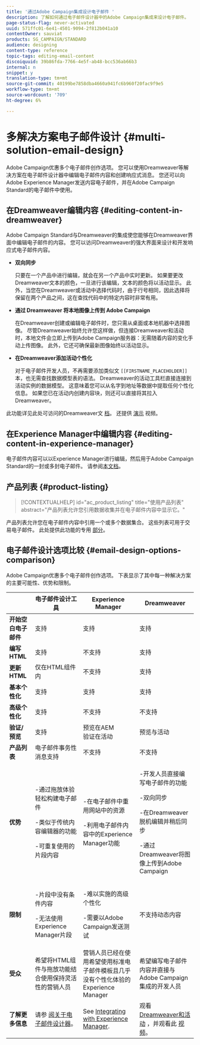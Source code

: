 ```yaml
---
title: '通过Adobe Campaign集成设计电子邮件 '
description: 了解如何通过电子邮件设计器中的Adobe Campaign集成来设计电子邮件。
page-status-flag: never-activated
uuid: 571ffc01-6e41-4501-9094-2f812b041a10
contentOwner: sauviat
products: SG_CAMPAIGN/STANDARD
audience: designing
content-type: reference
topic-tags: editing-email-content
discoiquuid: 39b86fda-7766-4e5f-ab48-bcc536ab66b3
internal: n
snippet: y
translation-type: tm+mt
source-git-commit: 40199be7858dba4660a941fc6b960f20fac9f9e5
workflow-type: tm+mt
source-wordcount: '709'
ht-degree: 6%

---
```



# 多解决方案电子邮件设计 {#multi-solution-email-design}

Adobe Campaign优惠多个电子邮件创作选项。 您可以使用Dreamweaver等解决方案在电子邮件设计器中编辑电子邮件内容和创建响应式消息。 您还可以向Adobe Experience Manager发送内容电子邮件，并在Adobe Campaign Standard的电子邮件中使用。

## 在Dreamweaver编辑内容 {#editing-content-in-dreamweaver}

Adobe Campaign Standard与Dreamweaver的集成使您能够在Dreamweaver界面中编辑电子邮件的内容。 您可以访问Dreamweaver的强大界面来设计和开发响应式电子邮件内容。

* **双向同步**

   只要在一个产品中进行编辑，就会在另一个产品中实时更新。 如果要更改Dreamweaver文本的颜色，一旦进行该编辑，文本的颜色将以活动显示。 此外，当您在Dreamweaver或活动中选择代码时，由于行号相同，因此选择将保留在两个产品之间，这在查找代码中的特定内容时非常有用。

* **通过 Dreamweaver 将本地图像上传到 Adobe Campaign**

   在Dreamweaver创建或编辑电子邮件时，您只需从桌面或本地机器中选择图像。 尽管Dreamweaver始终允许您这样做，但连接Dreamweaver和活动时，本地文件会立即上传到Adobe Campaign服务器：无需随着内容的变化手动上传图像。 此外，它还可确保最新图像始终以活动显示。

* **在Dreamweaver添加活动个性化**

   对于电子邮件开发人员，不再需要添加类似文 `[[FIRSTNAME_PLACEHOLDER]]` 本，也无需查找数据模型表的语法。 Dreamweaver的活动工具栏直接连接到活动实例的数据模型。 这意味着您可以从名字到地址等数据中提取任何个性化信息。 如果您已在活动内创建内容块，则还可以直接将其拉入Dreamweaver。

此功能详见此处可访问的Dreamweaver文 [档](https://helpx.adobe.com/cn/dreamweaver/using/working-with-dreamweaver-and-campaign.html)。 还提供 [演示](https://docs.adobe.com/content/help/zh-Hans/campaign-standard-learn/tutorials/designing-content/email-designer/dreamweaver-integration.translate.html) 视频。

## 在Experience Manager中编辑内容 {#editing-content-in-experience-manager}

电子邮件内容可以以Experience Manager进行编辑，然后用于Adobe Campaign Standard的一封或多封电子邮件。 请参阅[本文档](../../integrating/using/integrating-with-experience-manager.md)。

## 产品列表 {#product-listing}

>[!CONTEXTUALHELP]
>id="ac_product_listing"
>title="使用产品列表"
>abstract="产品列表允许您引用数据收集并在电子邮件内容中显示它。"

产品列表允许您在电子邮件内容中引用一个或多个数据集合。 这些列表可用于交易电子邮件。 此处提供此功能的专用 [部分](../../channels/using/event-transactional-messages.md#using-product-listings-in-a-transactional-message)。

## 电子邮件设计选项比较 {#email-design-options-comparison}

Adobe Campaign优惠多个电子邮件创作选项。 下表显示了其中每一种解决方案的主要可能性、优势和限制。

<table> 
 <thead> 
  <tr> 
   <th> </th> 
   <th> 电子邮件设计工具<br /> </th> 
   <th> Experience Manager<br /> </th> 
   <th> Dreamweaver<br /> </th> 
  </tr> 
 </thead> 
 <tbody> 
  <tr> 
   <td> <strong>开始空白电子邮件</strong><br /> </td> 
   <td> 支持<br /> </td> 
   <td> 支持<br /> </td> 
   <td> 支持<br /> </td> 
  </tr> 
  <tr> 
   <td> <strong>编写HTML</strong><br /> </td> 
   <td> 支持<br /> </td> 
   <td> 不支持<br /> </td> 
   <td> 支持<br /> </td> 
  </tr> 
  <tr> 
   <td> <strong>更新HTML</strong><br /> </td> 
   <td> 仅在HTML组件内<br /> </td> 
   <td> 不支持<br /> </td> 
   <td> 支持<br /> </td> 
  </tr> 
  <tr> 
   <td> <strong>基本个性化</strong><br /> </td> 
   <td> 支持<br /> </td> 
   <td> 支持<br /> </td> 
   <td> 支持<br /> </td> 
  </tr> 
  <tr> 
   <td> <strong>高级个性化</strong><br /> </td> 
   <td> 支持<br /> </td> 
   <td> 不支持<br /> </td> 
   <td> 不支持<br /> </td> 
  </tr> 
  <tr> 
   <td> <strong>验证/预览</strong><br /> </td> 
   <td> 支持<br /> </td> 
   <td> 预览在AEM<br /> 验证在活动<br /> </td> 
   <td> 预览与活动<br /> </td> 
  </tr> 
  <tr> 
   <td> <strong>产品列表</strong><br /> </td> 
   <td> 电子邮件事务性消息支持<br /> </td> 
   <td> 不支持<br /> </td> 
   <td> 不支持<br /> </td> 
  </tr> 
  <tr> 
   <td> <strong>优势</strong><br /> </td> 
   <td> 
     <p>-通过拖放体验轻松构建电子邮件</p>
     <p>-类似于传统内容编辑器的功能</p>
     <p>-可重复使用的片段内容</p>
  </td> 
   <td> 
     <p>-在电子邮件中重用网站中的资源</p>
     <p>-利用电子邮件内容中的Experience Manager功能</p>
    </td> 
   <td> 
    <p>-开发人员直接编写电子邮件的功能</p>
    <p>-双向同步</p>
    <p>-在Dreamweaver脱机编辑并稍后同步</p>
    <p>-通过Dreamweaver将图像上传到Adobe Campaign</p>
  </td> 
  </tr> 
  <tr> 
   <td> <strong>限制</strong><br /> </td> 
   <td> 
     <p>-片段中没有条件内容</p>
     <p>-无法使用Experience Manager片段</p>
  </td> 
   <td> 
     <p>-难以实施的高级个性化</p>
     <p>-需要以Adobe Campaign发送测试</p>
  </td> 
   <td> 不支持动态内容<br /> </td> 
  </tr> 
  <tr> 
   <td> <strong>受众</strong><br /> </td> 
   <td> 希望将HTML组件与拖放功能结合使用保持灵活性的营销人员<br /> </td> 
   <td> 营销人员已经在使用希望使用标准电子邮件模板且几乎没有个性化体验的Experience Manager<br /> </td> 
   <td> 希望编写电子邮件内容并直接与Adobe Campaign集成的开发人员<br /> </td> 
  </tr> 
  <tr> 
   <td> <strong>了解更多信息</strong><br /> </td> 
   <td> 请参 <a href="../../designing/using/designing-content-in-adobe-campaign.md">阅关于电子邮件设计器</a>。<br /> </td> 
   <td> See <a href="../../integrating/using/integrating-with-experience-manager.md">Integrating with Experience Manager</a>.<br /> </td> 
   <td> 观看 <a href="https://helpx.adobe.com/cn/dreamweaver/using/working-with-dreamweaver-and-campaign.html">Dreamweaver和活动</a> ，并观看此 <a href="https://docs.adobe.com/content/help/zh-Hans/campaign-standard-learn/tutorials/designing-content/email-designer/dreamweaver-integration.translate.html">视频</a>。<br /> </td> 
  </tr> 
 </tbody> 
</table>

